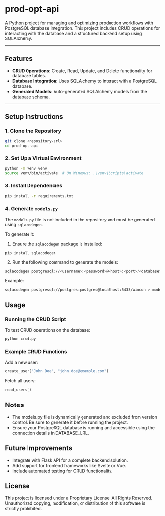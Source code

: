 # prod-opt-api

A Python project for managing and optimizing production workflows with PostgreSQL database integration. This project includes CRUD operations for interacting with the database and a structured backend setup using SQLAlchemy.

---

## Features
- **CRUD Operations**: Create, Read, Update, and Delete functionality for database tables.
- **Database Integration**: Uses SQLAlchemy to interact with a PostgreSQL database.
- **Generated Models**: Auto-generated SQLAlchemy models from the database schema.

---

## Setup Instructions

### 1. Clone the Repository
```bash
git clone <repository-url>
cd prod-opt-api
```

### 2. Set Up a Virtual Environment
```bash
python -m venv venv
source venv/bin/activate  # On Windows: .\venv\Scripts\activate
```

### 3. Install Dependencies
```bash
pip install -r requirements.txt
```

### 4. Generate `models.py`
The `models.py` file is not included in the repository and must be generated using `sqlacodegen`.

To generate it:

1. Ensure the `sqlacodegen` package is installed:
  ```bash
  pip install sqlacodegen
  ```
2. Run the following command to generate the models:
```bash
sqlacodegen postgresql://<username>:<password>@<host>:<port>/<database> > models.py
```
Example:
```bash
sqlacodegen postgresql://postgres:postgres@localhost:5433/wincon > models.py
```

## Usage
### Running the CRUD Script
To test CRUD operations on the database:

```bash
python crud.py
```
### Example CRUD Functions
Add a new user:
```python
create_user("John Doe", "john.doe@example.com")
```
Fetch all users:
```python
read_users()
```

## Notes
- The models.py file is dynamically generated and excluded from version control. Be sure to generate it before running the project.
- Ensure your PostgreSQL database is running and accessible using the connection details in DATABASE_URL.

## Future Improvements
- Integrate with Flask API for a complete backend solution.
- Add support for frontend frameworks like Svelte or Vue.
- Include automated testing for CRUD functionality.

## License
This project is licensed under a Proprietary License. All Rights Reserved. Unauthorized copying, modification, or distribution of this software is strictly prohibited.
